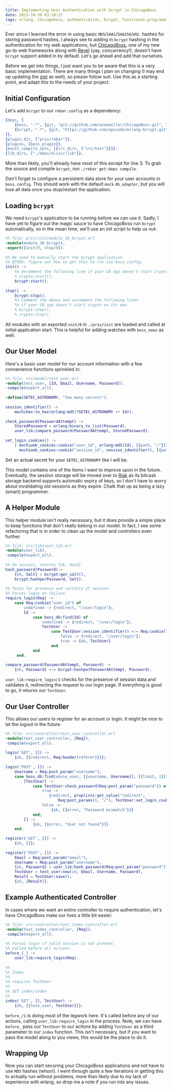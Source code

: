 ```yaml
---
title: Implementing User Authentication with bcrypt in ChicagoBoss
date: 2013-10-30 03:10:17
tags: erlang, chicagoboss, authentication, bcrypt, functional-programming
---
```


Ever since I learned the error in using basic `MD5`/`SHA1`/`SHA256`/etc. hashes for storing password hashes, I always see to adding in `bcrypt` hashing in the authentication for my web applications, but [ChicagoBoss](http://www.chicagoboss.org/), one of my new go-to web frameworks along with [Revel](http://robfig.github.io/revel/) (yay, concurrency!), doesn't have `bcrypt` support added in by default. Let's go ahead and add that ourselves.

<!--more-->

Before we get into things, I just want you to be aware that this is a very basic implementation. There are many things I plan on changing (I may end up updating the [gist](https://gist.github.com/slogsdon/7226067) as well), so please follow suit. Use this as a starting point, and adapt this to the needs of your project.

## Initial Configuration

Let's add `bcrypt` to our `rebar.config` as a dependency:

```erlang
{deps, [
    {boss, ".*", {git, "git://github.com/evanmiller/ChicagoBoss.git", "HEAD"}},
    {bcrypt, ".*", {git, "https://github.com/opscode/erlang-bcrypt.git", "HEAD"}}
]}.
{plugin_dir, ["priv/rebar"]}.
{plugins, [boss_plugin]}.
{eunit_compile_opts, [{src_dirs, ["src/test"]}]}.
{lib_dirs, ["./deps/elixir/lib"]}.
```

More than likely, you'll already have most of this except for line 3. To grab the source and compile `bcrypt`, run `./rebar get-deps compile`.

Don't forget to configure a persistent data store for your user accounts in `boss.config`. This should work with the default `mock` `db_adapter`, but you will lose all data once you stop/restart the application.

## Loading `bcrypt`

We need `bcrypt`'s application to be running before we can use it. Sadly, I have yet to figure out the magic sauce to have ChicagoBoss run `bcrypt` automatically, so in the mean time, we'll use an init script to help us out:

```erlang
%% file: priv/init/module_10_bcrypt.erl
-module(module_10_bcrypt). 
-export([init/0, stop/0]). 
 
%% We need to manually start the bcrypt application.
%% @TODO: figure out how to get this to run via boss.config.
init() -> 
    %% Uncomment the following line if your CB app doesn't start crypto on its own
    % crypto:start(),
    bcrypt:start(). 
 
stop() -> 
    bcrypt:stop(). 
    %% Comment the above and uncomment the following lines 
    %% if your CB app doesn't start crypto on its own
    % bcrypt:stop(),
    % crypto:stop().
```

All modules with an exported `init/0` in `./priv/init` are loaded and called at initial application start. This is helpful for adding watches with `boss_news` as well.

## Our User Model

Here's a basic user model for our account information with a few convenience functions sprinkled in:

```erlang
%% file: src/model/test_user.erl
-module(test_user, [Id, Email, Username, Password]).
-compile(export_all).
 
-define(SETEC_ASTRONOMY, "Too many secrets").
 
session_identifier() ->
    mochihex:to_hex(erlang:md5(?SETEC_ASTRONOMY ++ Id)).
 
check_password(PasswordAttempt) ->
    StoredPassword = erlang:binary_to_list(Password),
    user_lib:compare_password(PasswordAttempt, StoredPassword).
 
set_login_cookies() ->
    [ mochiweb_cookies:cookie("user_id", erlang:md5(Id), [{path, "/"}]),
      mochiweb_cookies:cookie("session_id", session_identifier(), [{path, "/"}]) ].
```

Set an actual secret for your `SETEC_ASTRONOMY` like I will be.

This model contains one of the items I want to improve upon in the future. Eventually, the session storage will be moved over to [Riak](http://basho.com/riak/) as its bitcask storage backend supports automatic expiry of keys, so I don't have to worry about invalidating old sessions as they expire. Chalk that up as being a lazy (smart) programmer.

## A Helper Module

This helper module isn't really necessary, but it does provide a simple place to keep functions that don't really belong in our model. In fact, I see some refactoring that is in order to clean up the model and controllers even further.

```erlang
%% file: src/lib/user_lib.erl
-module(user_lib).
-compile(export_all).
 
%% On success, returns {ok, Hash}.
hash_password(Password)->
    {ok, Salt} = bcrypt:gen_salt(),
    bcrypt:hashpw(Password, Salt).
 
%% Tests for presence and validity of session.
%% Forces login on failure.
require_login(Req) ->
    case Req:cookie("user_id") of
        undefined -> {redirect, "/user/login"};
        Id ->
            case boss_db:find(Id) of
                undefined -> {redirect, "/user/login"};
                TestUser ->
                    case TestUser:session_identifier() =:= Req:cookie("session_id") of
                        false -> {redirect, "/user/login"};
                        true -> {ok, TestUser}
                    end
            end
     end.
 
compare_password(PasswordAttempt, Password) ->
    {ok, Password} =:= bcrypt:hashpw(PasswordAttempt, Password).
```

`user_lib:require_login/1` checks for the presence of session data and validates it, redirecting the request to our login page. If everything is good to go, it returns our `TestUser`.

## Our User Controller

This allows our users to register for an account or login. It might be nice to let the logout in the future.

```erlang
%% file: src/controller/test_user_controller.erl
-module(test_user_controller, [Req]).
-compile(export_all).
 
login('GET', []) ->
    {ok, [{redirect, Req:header(referer)}]};
 
login('POST', []) ->
    Username = Req:post_param("username"),
    case boss_db:find(annie_user, [{username, Username}], [{limit, 1}]) of
        [TestUser] ->
            case TestUser:check_password(Req:post_param("password")) of
                true ->
                   {redirect, proplists:get_value("redirect",
                       Req:post_params(), "/"), TestUser:set_login_cookies()};
                false ->
                    {ok, [{error, "Password mismatch"}]}
            end;
        [] ->
            {ok, [{error, "User not found"}]}
    end.
 
register('GET', []) ->
    {ok, []};
 
register('POST', []) ->
    Email = Req:post_param("email"),
    Username = Req:post_param("username"),
    {ok, Password} = user_lib:hash_password(Req:post_param("password")),
    TestUser = test_user:new(id, Email, Username, Password),
    Result = TestUser:save(),
    {ok, [Result]}.
```

## Example Authenticated Controller

In cases where we want an entire controller to require authentication, let's have ChicagoBoss make our lives a little bit easier:

```erlang
%% file: src/controller/test_index_controller.erl
-module(test_index_controller, [Req]).
-compile(export_all).
 
%% Forces login if valid session is not present.
%% Called before all actions.
before_(_) ->
    user_lib:require_login(Req).
 
%%
%% Index
%%
%% requires TestUser
%%
%% GET index/index
%%
index('GET', [], TestUser) ->
    {ok, [{test_user, TestUser}]}.
```

`before_/1` is doing most of the legwork here. It's called before any of our actions, calling `user_lib:require_login` in the process. Note, we can have  `before_` pass our `TestUser` to our actions by adding `TestUser` as a third parameter to our `index` function. This isn't necessary, but if you want to pass the model along to you views, this would be the place to do it.

## Wrapping Up

Now you can start securing your ChicagoBoss applications and not have to use `MD5` hashes (whoo!). I went through quite a few iterations in getting this to actually run without problems, more than likely due to my lack of experience with erlang, so drop me a note if you run into any issues.